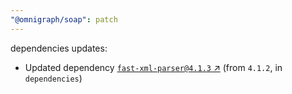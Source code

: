 ```yaml
---
"@omnigraph/soap": patch
---
```

dependencies updates:
  - Updated dependency [`fast-xml-parser@4.1.3` ↗︎](https://www.npmjs.com/package/fast-xml-parser/v/4.1.3) (from `4.1.2`, in `dependencies`)
